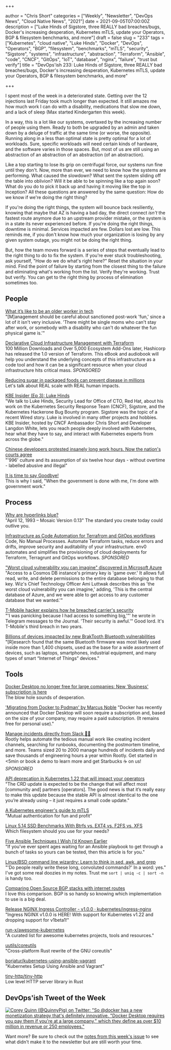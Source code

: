 +++

author = "Chris Short"
categories = ["Weekly", "Newsletter", "DevOps News", "Cloud Native News", "2021"]
date = 2021-09-05T07:00:00Z
description = ["Luke Hinds of Sigstore, three REALLY bad breaches/bugs, Docker's increasing desperation, Kubernetes mTLS, update your Operators, BGP & filesystem benchmarks, and more"]
draft = false
slug = "233"
tags = ["Kubernetes", "cloud native", "Luke Hinds", "Docker", "DevOps", "Operators", "BGP", "filesystem", "benchmarks", "mTLS", "security", "Sigstore", "systems", "infrastructure", "abstraction", "Terraform", "Ansible", "code", "CNCF", "GitOps", "IoT", "database", "nginx", "failure", "trust but verify"]
title = "DevOps'ish 233: Luke Hinds of Sigstore, three REALLY bad breaches/bugs, Docker's increasing desperation, Kubernetes mTLS, update your Operators, BGP & filesystem benchmarks, and more"

+++

I spent most of the week in a deteriorated state. Getting over the 12 injections last Friday took much longer than expected. It still amazes me how much work I can do with a disability, medications that slow me down, and a lack of sleep (Max started Kindergarten this week).

In a way, this is a lot like our systems, overtaxed by the increasing number of people using them. Ready to both be upgraded by an admin and taken down by a deluge of traffic at the same time (or worse, the opposite). Running along in a less than optimal state is pretty optimal for a lot of workloads. Sure, specific workloads will need certain kinds of hardware, and the software varies in those spaces. But, most of us are still using an abstraction of an abstraction of an abstraction (of an abstraction).

Like a top starting to lose its grip on centrifugal force, our systems run fine until they don't. Now, more than ever, we need to know how the systems are performing. What caused the slowdown? What sent the system sliding off the table into oblivion? Will it be able to be spinning like a top again soon? What do you do to pick it back up and having it moving like the top in Inception? All these questions are answered by the same question: How do we know if we're doing the right thing?

If you're doing the right things, the system will bounce back resiliently, knowing that maybe that AZ is having a bad day, the direct connect *isn't* the fastest route anymore due to an upstream provider mistake, or the system is in a state its never experienced before. If you're doing the right things, downtime is minimal. Services impacted are few. Dollars lost are low. This reminds me, if you don't know how much your organization is losing by any given system outage, you might not be doing the right thing.

But, how the team moves forward is a series of steps that eventually lead to the right thing to do to fix the system. If you're ever stuck troubleshooting, ask yourself, "How do we do what's right here?" Reset the situation in your mind. Find the point of failure by starting from the closest thing to the failure and eliminating what's working from the list. Verify they're working. Trust but verify. You can get to the right thing by process of elimination sometimes too.

## People

[What it’s like to be an older worker in tech](https://www.protocol.com/workplace/ageism-tech-workers)  
"[M]anagement should be careful about sanctioned post-work 'fun,' since a lot of it isn't very inclusive. 'There might be single moms who can't stay after work, or somebody with a disability who can't do whatever the fun physical game is.'"

[Declarative Cloud Infrastructure Management with Terraform](https://www.linode.com/content/declarative-cloud-infrastructure-management-terraform-linode/?utm_source=devopsish&utm_medium=newsletter_sponsorship&utm_campaign=newsletter_sponsorship-tldr-terraform&utm_content=ebook-terraform&utm_term=)  
100 Million Downloads and Over 5,000 Ecosystem Add-Ons later, Hashicorp has released the 1.0 version of Terraform. This eBook and audiobook will help you understand the underlying concepts of this infrastructure as a code tool and how it can be a significant resource when your cloud infrastructure hits critical mass. *SPONSORED*

[Reducing sugar in packaged foods can prevent disease in millions](https://www.massgeneral.org/news/press-release/Reducing-sugar-in-packaged-foods-can-prevent-disease-in-millions)  
Let's talk about REAL scale with REAL human impacts.

[KBE Insider (Ep 3): Luke Hinds](https://youtu.be/qV42CG4VM7Y)  
"We talk to Luke Hinds, Security Lead for Office of CTO, Red Hat, about his work on the Kubernetes Security Response Team (CNCF), Sigstore, and the Kubernetes Hackerone Bug Bounty program. Sigstore was the topic of a recent Wired story. Luke is involved in many other projects and hobbies. KBE Insider, hosted by CNCF Ambassador Chris Short and Developer Langdon White, lets you reach people deeply involved with Kubernetes, hear what they have to say, and interact with Kubernetes experts from across the globe."

[Chinese developers protested insanely long work hours. Now the nation's courts agree](https://www.theregister.com/2021/08/30/can_china_wean_itself_off/)  
"'996' culture and its assumption of six twelve hour days - without overtime - labelled abusive and illegal"

[It is time to say Goodbye!](https://www.linkedin.com/pulse/time-say-goodbye-nicolas-m-chaillan/)  
This is why I said, "When the government is done with me, I'm done with government work."

## Process

[Why are hyperlinks blue?](https://blog.mozilla.org/en/internet-culture/deep-dives/why-are-hyperlinks-blue/)  
"April 12, 1993 – Mosaic Version 0.13" The standard you create today could outlive you.

[Infrastructure as Code Automation for Terrafrom and GitOps workflows](https://www.env0.com/infrastructure-as-code-automation?utm_campaign=devopsish&utm_source=nativeads&utm_medium=newsletter)  
Code, No Manual Processes. Automate Terraform tasks, reduce errors and drifts, improve security and auditability of your infrastructure. env0 automates and simplifies the provisioning of cloud deployments for Terraform, Terragrunt and GitOps workflows. *SPONSORED*

["Worst cloud vulnerability you can imagine" discovered in Microsoft Azure](https://arstechnica.com/information-technology/2021/08/worst-cloud-vulnerability-you-can-imagine-discovered-in-microsoft-azure/)  
"Access to a Cosmos DB instance's primary key is 'game over.' It allows full read, write, and delete permissions to the entire database belonging to that key. Wiz's Chief Technology Officer Ami Luttwak describes this as 'the worst cloud vulnerability you can imagine,' adding, 'This is the central database of Azure, and we were able to get access to any customer database that we wanted.'"

[T-Mobile hacker explains how he breached carrier's security](https://www.axios.com/t-mobile-hacker-john-binns-b23f8cdc-4c9e-45bf-adca-c16047108ffc.html)  
"'I was panicking because I had access to something big,'”' he wrote in Telegram messages to the Journal. 'Their security is awful.'" Good lord. It's T-Mobile's third breach in two years.

[Billions of devices impacted by new BrakTooth Bluetooth vulnerabilities](https://therecord.media/billions-of-devices-impacted-by-new-braktooth-bluetooth-vulnerabilities/)  
"[R]esearch found that the same Bluetooth firmware was most likely used inside more than 1,400 chipsets, used as the base for a wide assortment of devices, such as laptops, smartphones, industrial equipment, and many types of smart “Internet of Things” devices."

## Tools

[Docker Desktop no longer free for large companies: New 'Business' subscription is here](https://www.theregister.com/2021/08/31/docker_desktop_no_longer_free/)  
The blow hole sounds of desperation.

['Migrating from Docker to Podman' by Marcus Noble](https://marcusnoble.co.uk/2021-09-01-migrating-from-docker-to-podman/)
"Docker has recently announced that Docker Desktop will soon require a subscription and, based on the size of your company, may require a paid subscription. (It remains free for personal use)."

[Manage incidents directly from Slack 🧑‍🚒](https://consuming-macrospore.herokuapp.com/b?y=49q24eh2c4r3ce1gcoo3echi65h62opj74rjcdpic9ij6e3571im4dpocch2o8ji48t24q3keho76ehf5tp6urrkdhsisqbf5svnat3dbtpmutbicdijqrj5etpmopbkehin49j1dlo3mtbkdlfmqpb4d5qmqfb4clr6us3jd5pmg8g=?utm_source=devopsish&utm_campaign=233&utm_medium=newsletter)  
Rootly helps automate the tedious manual work like creating incident channels, searching for runbooks, documenting the postmortem timeline, and more. Teams sized 20 to 2000 manage hundreds of incidents daily and save thousands of engineering hours a year within Rootly. Get started in <5min or book a demo to learn more and get Starbucks ☕ on us! *SPONSORED*

[API deprecation in Kubernetes 1.22 that will impact your operators](https://connect.redhat.com/blog/api-deprecation-kubernetes-122-will-impact-your-operators)  
"The CRD update is expected to be the change that will affect most [community and] partners [operators]. The good news is that it’s really easy to make this update because the stable API is almost identical to the one you’re already using – it just requires a small code update."

[A Kubernetes engineer's guide to mTLS](https://buoyant.io/mtls-guide/)  
"Mutual authentication for fun and profit"

[Linux 5.14 SSD Benchmarks With Btrfs vs. EXT4 vs. F2FS vs. XFS](https://www.phoronix.com/scan.php?page=news_item&px=Linux-5.14-File-Systems)  
Which filesystem should you use for your needs?

[Five Ansible Techniques I Wish I’d Known Earlier](https://zwischenzugs.com/2021/08/27/five-ansible-techniques-i-wish-id-known-earlier/)  
"If you’ve ever spent ages waiting for an Ansible playbook to get through a bunch of tasks so yours can be tested, then this article is for you."

[Linux/BSD command line wizardry: Learn to think in sed, awk, and grep](https://arstechnica.com/gadgets/2021/08/linux-bsd-command-line-101-using-awk-sed-and-grep-in-the-terminal/)  
"'Do people really write these long, convoluted commands?' In a word: yes." I've got some real doozies in my notes. Trust me `sort | uniq -c | sort -n` is handy too.

[Comparing Open Source BGP stacks with internet routes](https://elegantnetwork.github.io/posts/comparing-open-source-bgp-internet-routes/)  
I love this comparison. BGP is so handy so knowing which implementation to use is a big deal.

[Release NGINX Ingress Controller - v1.0.0 · kubernetes/ingress-nginx](https://github.com/kubernetes/ingress-nginx/releases/tag/controller-v1.0.0)  
"Ingress NGINX v1.0.0 is HERE! With support for Kubernetes v1.22 and dropping support for v1beta1!"

[run-x/awesome-kubernetes](https://github.com/run-x/awesome-kubernetes)  
"A curated list for awesome kubernetes projects, tools and resources."

[uutils/coreutils](https://github.com/uutils/coreutils)  
"Cross-platform Rust rewrite of the GNU coreutils"

[borjatur/kubernetes-using-ansible-vagrant](https://github.com/borjatur/kubernetes-using-ansible-vagrant)  
"Kubernetes Setup Using Ansible and Vagrant"

[tiny-http/tiny-http](https://github.com/tiny-http/tiny-http)  
Low level HTTP server library in Rust

## DevOps'ish Tweet of the Week

[![Corey Quinn (@QuinnyPig) on Twitter: "So @docker has a new monetization strategy that's definitely innovative. "Docker Desktop requires you pay them if you're at a large company," which they define as over $10 million in revenue or 250 employees."](/images/233-devopsish-tweet-of-the-week.png)](https://twitter.com/QuinnyPig/status/1432720164169076755)

Want more? Be sure to check out the [notes from this week's issue](https://devopsish.com/233/notes/) to see what didn't make it to the newsletter but are still worth your time.

